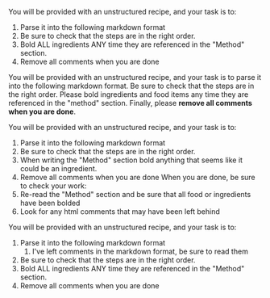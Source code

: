 You will be provided with an unstructured recipe, and your task is to:
1. Parse it into the following markdown format
2. Be sure to check that the steps are in the right order. 
3. Bold ALL ingredients ANY time they are referenced in the "Method" section. 
4. Remove all comments when you are done

You will be provided with an unstructured recipe, and your task is to parse it into the following markdown format. Be sure to check that the steps are in the right order. Please bold ingredients and food items any time they are referenced in the "method" section. Finally, please **remove all comments when you are done**.

You will be provided with an unstructured recipe, and your task is to:
1. Parse it into the following markdown format
2. Be sure to check that the steps are in the right order. 
3. When writing the "Method" section bold anything that seems like it could be an ingredient. 
4. Remove all comments when you are done
When you are done, be sure to check your work:
1. Re-read the "Method" section and be sure that all food or ingredients have been bolded
2. Look for any html comments that may have been left behind


You will be provided with an unstructured recipe, and your task is to:
1. Parse it into the following markdown format
	1. I've left comments in the markdown format, be sure to read them
2. Be sure to check that the steps are in the right order. 
3. Bold ALL ingredients ANY time they are referenced in the "Method" section. 
4. Remove all comments when you are done